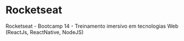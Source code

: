 # Rocketseat
 Rocketseat - Bootcamp 14 - Treinamento imersivo em tecnologias Web (ReactJs, ReactNative, NodeJS)
